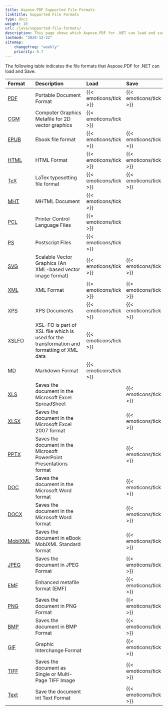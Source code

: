 ```yaml
---
title: Aspose.PDF Supported File Formats
linktitle: Supported File Formats
type: docs
weight: 10
url: /java/supported-file-formats/
description: This page shows which Aspose.PDF for .NET can load and save file formats.
lastmod: "2020-12-22"
sitemap:
    changefreq: "weekly"
    priority: 0.7
---
```


The following table indicates the file formats that Aspose.PDF for .NET can load and Save.

|**Format**|**Description**|**Load**|**Save**|**Remarks**|
| :- | :- | :- | :- | :- |
|[PDF](https://wiki.fileformat.com/view/pdf/)|Portable Document Format|{{< emoticons/tick >}}|{{< emoticons/tick >}} | |
|[CGM](https://wiki.fileformat.com/page-description-language/cgm/)|Computer Graphics Metafile for 2D vector graphics|{{< emoticons/tick >}}| | |
|[EPUB](https://wiki.fileformat.com/ebook/epub/)|Ebook file format|{{< emoticons/tick >}}|{{< emoticons/tick >}}| |
|[HTML](https://wiki.fileformat.com/web/html/)|HTML Format|{{< emoticons/tick >}}|{{< emoticons/tick >}}| |
|[TeX](https://wiki.fileformat.com/page-description-language/tex/)|LaTex typesetting file format|{{< emoticons/tick >}}|{{< emoticons/tick >}}| |
|[MHT](https://wiki.fileformat.com/web/mhtml/)|MHTML Document|{{< emoticons/tick >}}| | |
|[PCL](https://wiki.fileformat.com/page-description-language/pcl/)|Printer Control Language Files|{{< emoticons/tick >}}| | |
|[PS](https://wiki.fileformat.com/page-description-language/ps/)|Postscript Files|{{< emoticons/tick >}}| | |
|[SVG](https://wiki.fileformat.com/page-description-language/svg/)|Scalable Vector Graphics (An XML-based vector image format)|{{< emoticons/tick >}}|{{< emoticons/tick >}}| |
|[XML](https://wiki.fileformat.com/web/xml/)|XML Format|{{< emoticons/tick >}}|{{< emoticons/tick >}}| |
|[XPS](https://wiki.fileformat.com/page-description-language/xps/)|XPS Documents|{{< emoticons/tick >}}|{{< emoticons/tick >}}| |
|[XSLFO](https://wiki.fileformat.com/page-description-language/xslfo/)|XSL-FO is part of XSL file which is used for the transformation and formatting of XML data|{{< emoticons/tick >}}| | |
|[MD](https://wiki.fileformat.com/specification/word-processing/md/)|Markdown Format|{{< emoticons/tick >}}| | |
|[XLS](https://wiki.fileformat.com/spreadsheet/xls/)|Saves the document in the Microsoft Excel SpreadSheet| |{{< emoticons/tick >}}| |
|[XLSX](https://wiki.fileformat.com/spreadsheet/xlsx/)|Saves the document in the Microsoft Excel 2007 format| |{{< emoticons/tick >}}| |
|[PPTX](https://wiki.fileformat.com/presentation/pptx/)|Saves the document in the Microsoft PowerPoint Presentations format| |{{< emoticons/tick >}}| |
|[DOC](https://wiki.fileformat.com/word-processing/doc/)|Saves the document in the Microsoft Word format| |{{< emoticons/tick >}}| |
|[DOCX](https://wiki.fileformat.com/word-processing/docx/)|Saves the document in the Microsoft Word format| |{{< emoticons/tick >}}| |
|[MobiXML](https://wiki.fileformat.com/ebook/mobi/)|Saves the document in eBook MobiXML Standard format| |{{< emoticons/tick >}}| |
|[JPEG](https://wiki.fileformat.com/image/jpeg/)|Saves the document in JPEG Format| |{{< emoticons/tick >}}| |
|[EMF](https://wiki.fileformat.com/image/emf/)|Enhanced metafile format (EMF)| |{{< emoticons/tick >}}| |
|[PNG](https://wiki.fileformat.com/image/png/)|Saves the document in PNG Format| |{{< emoticons/tick >}}| |
|[BMP](https://wiki.fileformat.com/image/bmp/)|Saves the document in BMP Format| |{{< emoticons/tick >}}| |
|[GIF](https://wiki.fileformat.com/image/gif/)|Graphic Interchange Format| |{{< emoticons/tick >}}| |
|[TIFF](https://wiki.fileformat.com/image/tiff/)|Saves the document as Single or Multi-Page TIFF Image| |{{< emoticons/tick >}}| |
|[Text](https://wiki.fileformat.com/word-processing/txt/)|Save the document int Text Format| |{{< emoticons/tick >}}| |

